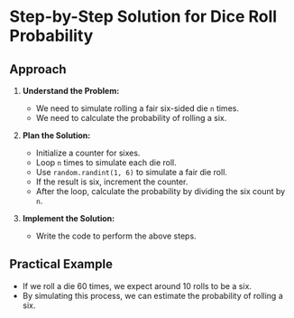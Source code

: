 # Step-by-Step Solution for Dice Roll Probability

## Approach
1. **Understand the Problem:**
   - We need to simulate rolling a fair six-sided die `n` times.
   - We need to calculate the probability of rolling a six.

2. **Plan the Solution:**
   - Initialize a counter for sixes.
   - Loop `n` times to simulate each die roll.
   - Use `random.randint(1, 6)` to simulate a fair die roll.
   - If the result is six, increment the counter.
   - After the loop, calculate the probability by dividing the six count by `n`.

3. **Implement the Solution:**
   - Write the code to perform the above steps.

## Practical Example
- If we roll a die 60 times, we expect around 10 rolls to be a six.
- By simulating this process, we can estimate the probability of rolling a six.